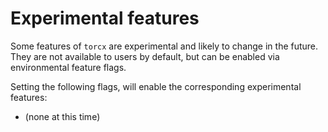 # Experimental features

Some features of `torcx` are experimental and likely to change in the future.
They are not available to users by default, but can be enabled via environmental feature flags.

Setting the following flags, will enable the corresponding experimental features:
 * (none at this time)
